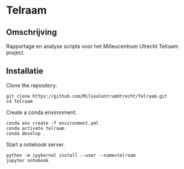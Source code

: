 # Telraam

## Omschrijving

Rapportage en analyse scripts voor het Milieucentrum Utrecht Telraam project.

## Installatie

Clone the repository.
```
git clone https://github.com/MilieuCentrumUtrecht/Telraam.git
cd Telraam
```

Create a conda environment.
```
conda env create -f environment.yml
conda activate telraam
conda develop .
```

Start a notebook server.
```
python -m ipykernel install --user --name=telraam
jupyter notebook
```
